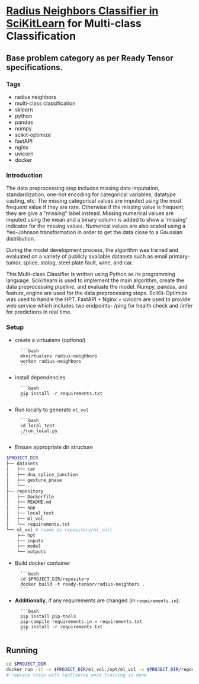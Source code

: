 # [Radius Neighbors Classifier in SciKitLearn](https://scikit-learn.org/stable/modules/generated/sklearn.neighbors.RadiusNeighborsClassifier.html#sklearn.neighbors.RadiusNeighborsClassifier) for Multi-class Classification
## Base problem category as per Ready Tensor specifications.

### Tags
- radius neighbors
- multi-class classification
- sklearn
- python
- pandas
- numpy
- scikit-optimize
- fastAPI
- nginx
- uvicorn
- docker

### Introduction

The data preprocessing step includes missing data imputation, standardization, one-hot encoding for categorical variables, datatype casting, etc. The missing categorical values are imputed using the most frequent value if they are rare. Otherwise if the missing value is frequent, they are give a "missing" label instead. Missing numerical values are imputed using the mean and a binary column is added to show a 'missing' indicator for the missing values. Numerical values are also scaled using a Yeo-Johnson transformation in order to get the data close to a Gaussian distribution.

During the model development process, the algorithm was trained and evaluated on a variety of publicly available datasets such as email primary-tumor, splice, stalog, steel plate fault, wine, and car.

This Multi-class Classifier is written using Python as its programming language. Scikitlearn is used to implement the main algorithm, create the data preprocessing pipeline, and evaluate the model. Numpy, pandas, and feature_engine are used for the data preprocessing steps. SciKit-Optimize was used to handle the HPT. FastAPI + Nginx + uvicorn are used to provide web service which includes two endpoints- /ping for health check and /infer for predictions in real time.

### Setup

- create a virtualenv (_optional_)

		```bash
		mkvirtualenv radius-neighbors
		workon radius-neighbors
		```
- install dependencies

		```bash
		pip install -r requirements.txt
		```

- Run locally to generate `ml_vol`

		```bash
		cd local_test
		./run_local.py
		```

- Ensure appropriate dir structure

```bash
$PROJECT_DIR
├── datasets
│   ├── car
│   ├── dna_splice_junction
│   ├── gesture_phase
│   └── ...
├── repository
│   ├── Dockerfile
│   ├── README.md
│   ├── app
│   ├── local_test
│   ├── ml_vol
│   └── requirements.txt
└── ml_vol # (same as repository/ml_vol)
    ├── hpt
    ├── inputs
    ├── model
    └── outputs
```

- Build docker container

		```bash
		cd $PROJECT_DIR/repository
		docker build -t ready-tensor/radius-neighbors .
		```
- **Additionally**, if any requirements are changed (in `requirements.in`):

		```bash
		pip install pip-tools
		pip-compile requirements.in > requirements.txt
		pip install -r requirements.txt
		```

## Running

```bash
cd $PROJECT_DIR
docker run -it -v $PROJECT_DIR/ml_vol:/opt/ml_vol -v $PROJECT_DIR/repository/app:/opt/app -p 8080:8080 ready-tensor/radius-neighbors train
# replace train with test|serve once training is done
```

